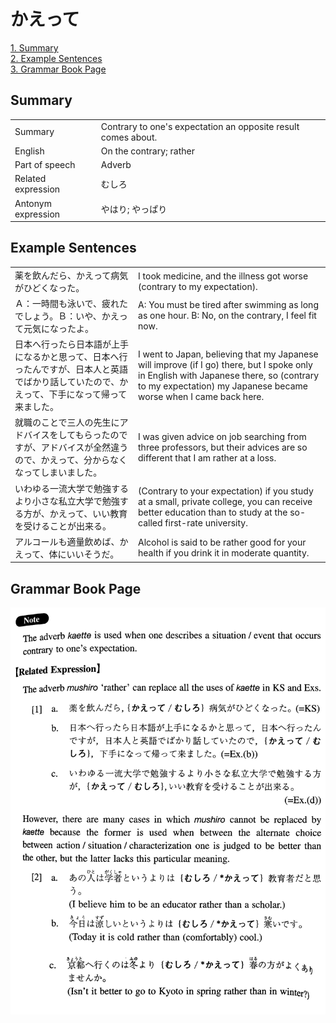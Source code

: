 # かえって

[1. Summary](#summary)<br>
[2. Example Sentences](#example-sentences)<br>
[3. Grammar Book Page](#grammar-book-page)<br>


## Summary

<table><tr>   <td>Summary</td>   <td>Contrary to one's expectation an opposite result comes about.</td></tr><tr>   <td>English</td>   <td>On the contrary; rather</td></tr><tr>   <td>Part of speech</td>   <td>Adverb</td></tr><tr>   <td>Related expression</td>   <td>むしろ</td></tr><tr>   <td>Antonym expression</td>   <td>やはり; やっぱり</td></tr></table>

## Example Sentences

<table><tr>   <td>薬を飲んだら、かえって病気がひどくなった。</td>   <td>I took medicine, and the illness got worse (contrary to my expectation).</td></tr><tr>   <td>Ａ：一時間も泳いで、疲れたでしょう。Ｂ：いや、かえって元気になったよ。</td>   <td>A: You must be tired after swimming as long as one hour.     B: No, on the contrary, I feel fit now.</td></tr><tr>   <td>日本へ行ったら日本語が上手になるかと思って、日本へ行ったんですが、日本人と英語でばかり話していたので、かえって、下手になって帰って来ました。</td>   <td>I went to Japan, believing that my Japanese will improve (if I go) there, but I spoke only in English with Japanese there, so (contrary to my expectation) my Japanese became worse when I came back here.</td></tr><tr>   <td>就職のことで三人の先生にアドバイスをしてもらったのですが、アドバイスが全然違うので、かえって、分からなくなってしまいました。</td>   <td>I was given advice on job searching from three professors, but their advices are so different that I am rather at a loss.</td></tr><tr>   <td>いわゆる一流大学で勉強するより小さな私立大学で勉強する方が、かえって、いい教育を受けることが出来る。</td>   <td>(Contrary to your expectation) if you study at a small, private college, you can receive better education than to study at the so-called first-rate university.</td></tr><tr>   <td>アルコールも適量飲めば、かえって、体にいいそうだ。</td>   <td>Alcohol is said to be rather good for your health if you drink it in moderate quantity.</td></tr></table>

## Grammar Book Page

![](../img/Intermediateかえって.png)

